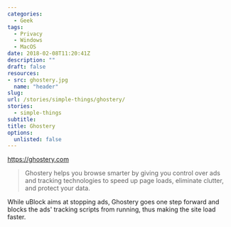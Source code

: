 ```yaml
---
categories: 
  - Geek
tags:
  - Privacy
  - Windows
  - MacOS
date: 2018-02-08T11:20:41Z
description: ""
draft: false
resources: 
- src: ghostery.jpg
  name: "header"
slug:
url: /stories/simple-things/ghostery/
stories: 
  - simple-things
subtitle: 
title: Ghostery
options:
  unlisted: false
---
```


https://ghostery.com

> Ghostery helps you browse smarter by giving you control over ads and tracking technologies to speed up page loads, eliminate clutter, and protect your data.

While uBlock aims at stopping ads, Ghostery goes one step forward and blocks the ads' tracking scripts from running, thus making the site load faster.
<!--more-->